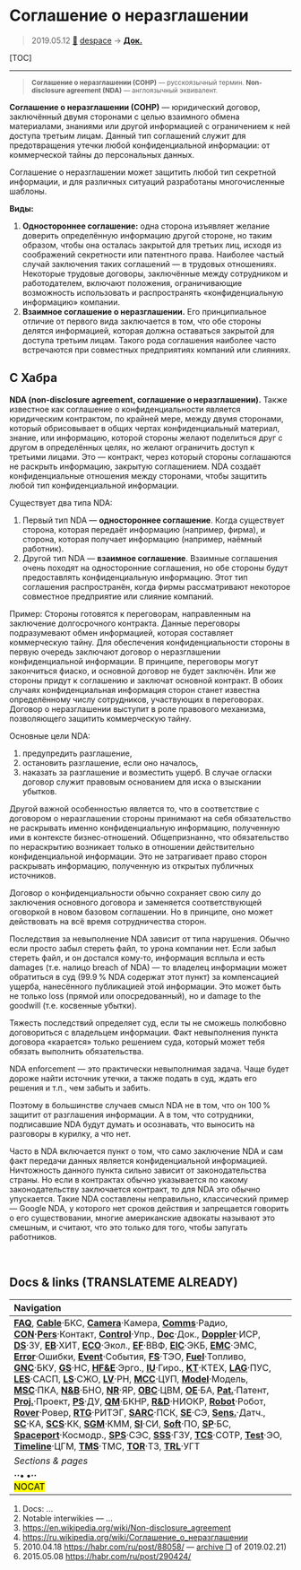 # Соглашение о неразглашении
> 2019.05.12 [🚀](../index/index.md) [despace](index.md) → **[Док.](doc.md)**

[TOC]

---

> <small>**Соглашение о неразглашении (СОНР)** — русскоязычный термин. **Non-disclosure agreement (NDA)** — англоязычный эквивалент.</small>

**Соглашение о неразглашении (СОНР)** — юридический договор, заключённый двумя сторонами с целью взаимного обмена материалами, знаниями или другой информацией с ограничением к ней доступа третьим лицам. Данный тип соглашений служит для предотвращения утечки любой конфиденциальной информации: от коммерческой тайны до персональных данных.

Соглашение о неразглашении может защитить любой тип секретной информации, и для различных ситуаций разработаны многочисленные шаблоны.

**Виды:**

   1. **Одностороннее соглашение:** одна сторона изъявляет желание доверить определённую информацию другой стороне, но таким образом, чтобы она осталась закрытой для третьих лиц, исходя из соображений секретности или патентного права. Наиболее частый случай заключения таких соглашений — в трудовых отношениях. Некоторые трудовые договоры, заключённые между сотрудником и работодателем, включают положения, ограничивающие возможность использовать и распространять «конфиденциальную информацию» компании.
   1. **Взаимное соглашение о неразглашении.** Его принципиальное отличие от первого вида заключается в том, что обе стороны делятся информацией, которая должна оставаться закрытой для доступа третьим лицам. Такого рода соглашения наиболее часто встречаются при совместных предприятиях компаний или слияниях.



## С Хабра
**NDA (non-disclosure agreement, соглашение о неразглашении).** Также известное как соглашение о конфиденциальности является юридическим контрактом, по крайней мере, между двумя сторонами, который обрисовывает в общих чертах конфиденциальный материал, знание, или информацию, которой стороны желают поделиться друг с другом в определённых целях, но желают ограничить доступ к третьими лицами. Это — контракт, через который стороны соглашаются не раскрыть информацию, закрытую соглашением. NDA создаёт конфиденциальные отношения между сторонами, чтобы защитить любой тип конфиденциальной информации.

Существует два типа NDA:

   1. Первый тип NDA — **одностороннее соглашение**. Когда существует сторона, которая передаёт информацию (например, фирма), и сторона, которая получает информацию (например, наёмный работник).
   1. Другой тип NDA — **взаимное соглашение**. Взаимные соглашения очень походят на односторонние соглашения, но обе стороны будут предоставлять конфиденциальную информацию. Этот тип соглашения распространён, когда фирмы рассматривают некоторое совместное предприятие или слияние компаний.

Пример: Стороны готовятся к переговорам, направленным на заключение долгосрочного контракта. Данные переговоры подразумевают обмен информацией, которая составляет коммерческую тайну. Для обеспечения конфиденциальности стороны в первую очередь заключают договор о неразглашении конфиденциальной информации. В принципе, переговоры могут закончиться фиаско, и основной договор не будет заключён. Или же стороны придут к соглашению и заключат основной контракт. В обоих случаях конфиденциальная информация сторон станет известна определённому числу сотрудников, участвующих в переговорах. Договор о неразглашении выступит в роле правового механизма, позволяющего защитить коммерческую тайну.

Основные цели NDA:

   1. предупредить разглашение,
   2. остановить разглашение, если оно началось,
   3. наказать за разглашение и возместить ущерб. В случае огласки договор служит правовым основанием для иска о взыскании убытков.

Другой важной особенностью является то, что в соответствие с договором о неразглашении стороны принимают на себя обязательство не раскрывать именно конфиденциальную информацию, полученную ими в контексте бизнес‑отношений. Общепризнанно, что обязательство по нераскрытию возникает только в отношении действительно конфиденциальной информации. Это не затрагивает право сторон раскрывать информацию, полученную из открытых публичных источников.

Договор о конфиденциальности обычно сохраняет свою силу до заключения основного договора и заменяется соответствующей оговоркой в новом базовом соглашении. Но в принципе, оно может действовать на всё время сотрудничества сторон.

Последствия за невыполнение NDA зависит от типа нарушения. Обычно если просто забыл стереть файл, то урона компании нет. Если забыл стереть файл, и он достался кому‑то, информация всплыла и есть damages (т.е. налицо breach of NDA) — то владелец информации может обратиться в суд (99.9 % NDA содержат этот пункт) за компенсацией ущерба, нанесённого публикацией этой информации. Это может быть не только loss (прямой или опосредованный), но и damage to the goodwill (т.е. косвенные убытки).

Тяжесть последствий определяет суд, если ты не сможешь полюбовно договориться с владельцем информации. Факт невыполнения пункта договора «карается» только решением суда, который может тебя обязать выполнить обязательства.

NDA enforcement — это практически невыполнимая задача. Чаще будет дороже найти источник утечки, а также подать в суд, ждать его решения и т.п., чем забыть и забить.

Поэтому в большинстве случаев смысл NDA не в том, что он 100 % защитит от разглашения информации. А в том, что сотрудники, подписавшие NDA будут думать и осознавать, что выносить на разговоры в курилку, а что нет.

Часто в NDA включается пункт о том, что само заключение NDA и сам факт передачи данных является конфиденциальной информацией. Ничтожность данного пункта сильно зависит от законодательства страны. Но если в контрактах обычно указывается по какому законодательству заключается контракт, то для NDA это обычно упускается. Такие NDA составлены неправильно, классический пример — Google NDA, у которого нет сроков действия и запрещается говорить о его существовании, многие американские адвокаты называют это смешным, и считают, что это только для того, чтобы запугать работников.



<p style="page-break-after:always"> </p>

## Docs & links (TRANSLATEME ALREADY)
|Navigation|
|:--|
|**[FAQ](faq.md)**, **[Cable](cable.md)**·БКС, **[Camera](cam.md)**·Камера, **[Comms](comms.md)**·Радио, **[CON](contact.md)·[Pers](person.md)**·Контакт, **[Control](control.md)**·Упр., **[Doc](doc.md)**·Док., **[Doppler](doppler.md)**·ИСР, **[DS](ds.md)**·ЗУ, **[EB](eb.md)**·ХИТ, **[ECO](ecology.md)**·Экол., **[EF](ef.md)**·ВВФ, **[ElC](elc.md)**·ЭКБ, **[EMC](emc.md)**·ЭМС, **[Error](error.md)**·Ошибки, **[Event](event.md)**·События, **[FS](fs.md)**·ТЭО, **[Fuel](fuel.md)**·Топливо, **[GNC](gnc.md)**·БКУ, **[GS](scs.md)**·НС, **[HF&E](hfe.md)**·Эрго., **[IU](iu.md)**·Гиро., **[KT](kt.md)**·КТЕХ, **[LAG](lag.md)**·ПУC, **[LES](les.md)**·САСП, **[LS](ls.md)**·СЖО, **[LV](lv.md)**·РН, **[MCC](mcc.md)**·ЦУП, **[Model](model.md)**·Модель, **[MSC](sc.md)**·ПКА, **[N&B](nnb.md)**·БНО, **[NR](nr.md)**·ЯР, **[OBC](obc.md)**·ЦВМ, **[OE](oe.md)**·БА, **[Pat.](патент.md)**·Патент, **[Proj.](project.md)**·Проект, **[PS](ps.md)**·ДУ, **[QM](qm.md)**·БКНР, **[R&D](rnd.md)**·НИОКР, **[Robot](robotics.md)**·Робот, **[Rover](rover.md)**·Ровер, **[RTG](rtg.md)**·РИТЭГ, **[SARC](sarc.md)**·ПСК, **[SE](se.md)**·СЭ, **[Sens.](sensor.md)**·Датч., **[SC](sc.md)**·КА, **[SCS](scs.md)**·КК, **[SGM](sgm.md)**·КММ, **[SI](si.md)**·СИ, **[Soft](soft.md)**·ПО, **[SP](sp.md)**·БС, **[Spaceport](spaceport.md)**·Космодр., **[SPS](sps.md)**·СЭС, **[SSS](sss.md)**·ГЗУ, **[TCS](tcs.md)**·СОТР, **[Test](test.md)**·ЭО, **[Timeline](timeline.md)**·ЦГМ, **[TMS](tms.md)**·ТМС, **[TOR](tor.md)**·ТЗ, **[TRL](trl.md)**·УГТ|
|*Sections & pages*|
|**··• [](.md) •··**<br> <mark>NOCAT</mark>|

   1. Docs: …
   1. Notable interwikies — …
   1. <https://en.wikipedia.org/wiki/Non-disclosure_agreement>
   1. <https://ru.wikipedia.org/wiki/Соглашение_о_неразглашении>
   1. 2010.04.18 <https://habr.com/ru/post/88058/> — [archive ❐](f/archive/20100418_1.pdf) of 2019.02.21)
   1. 2015.05.08 <https://habr.com/ru/post/290424/>

